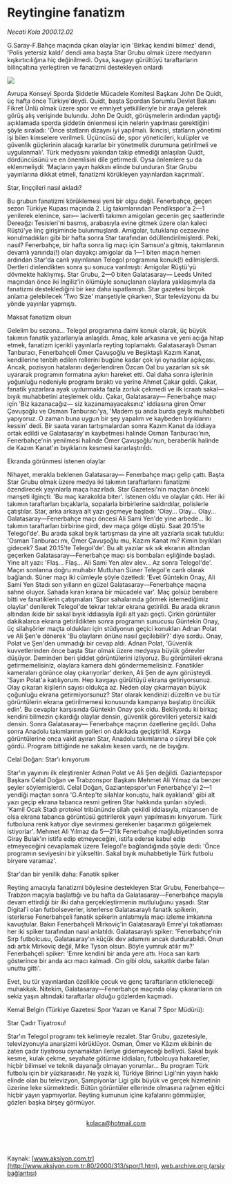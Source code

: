 # Reytingine fanatizm

*Necati Kola 2000.12.02*

<div>
 <p class="spot">
  G.Saray-F.Bahçe maçında çıkan olaylar  için 'Birkaç kendini bilmez' dendi, 'Polis yetersiz kaldı' dendi ama başta  Star Grubu olmak üzere medyanın  kışkırtıcılığına hiç değinilmedi. Oysa, kavgayı gürültüyü taraftarların  bilinçaltına yerleştiren ve fanatizmi  destekleyen onlardı
 </p>
 <p class="metin">
 </p>
 <img border="0" src="/web/20010712114120im_/http://www.aksiyon.com.tr/2000/313/resimler/Reyting.jpg"/>
 <p class="metin">
  Avrupa Konseyi Sporda Şiddetle Mücadele Komitesi Başkanı John De Quidt, üç hafta önce Türkiye'deydi. Quidt, başta Spordan Sorumlu Devlet Bakanı Fikret Ünlü olmak üzere spor ve emniyet yetkilileriyle bir araya gelerek görüş alış verişinde bulundu. John De Quidt, görüşmelerin ardından yaptığı açıklamada sporda şiddetin önlenmesi için nelerin yapılması gerektiğini şöyle sıraladı: 'Önce statların dizaynı iyi yapılmalı. İkincisi, statların yönetimi işi bilen kimselere verilmeli. Üçüncüsü de, spor yöneticileri, kulüpler ve güvenlik güçlerinin alacağı kararlar bir yönetmelik durumuna getirilmeli ve uygulanmalı'. Türk medyasını yakından takip etmediği anlaşılan Quidt, dördüncüsünü ve en önemlisini dile getirmedi. Oysa önlemlere şu da eklenmeliydi: 'Maçların yayın hakkını elinde bulunduran Star Grubu yayınlarına dikkat etmeli, fanatizmi körükleyen yayınlardan kaçınmalı'.
 </p>
 <p class="metin">
  Star, linççileri nasıl akladı?
 </p>
 <p class="metin">
  Bu grubun fanatizmi körüklemesi yeni bir olgu değil. Fenerbahçe, geçen sezon Türkiye Kupası maçında 2. Lig takımlarından Pendikspor'a 2—1 yenilerek elenince, sarı— lacivertli takımın amigoları gecenin geç saatlerinde Dereağzı Tesisleri'ni basmış, arabasıyla evine gitmek üzere olan kaleci Rüştü'ye linç girişiminde bulunmuşlardı. Amigolar, tutuklanıp cezaevine konulmadıkları gibi bir hafta sonra Star tarafından ödüllendirilmişlerdi. Peki, nasıl? Fenerbahçe, bir hafta sonra lig maçı için Samsun'a gitmiş, takımlarının devamlı yanında(!) olan dayakçı amigolar da 1—1 biten maçın hemen ardından Star'da canlı yayınlanan Telegol programına konuk(!) edilmişlerdi. Dertleri dinlendikten sonra şu sonuca varılmıştı: Amigolar Rüştü'yü dövmekte haklıymış. Star Grubu, 2—0 biten Galatasaray— Leeds United maçından önce iki İngiliz'in ölümüyle sonuçlanan olaylara yaklaşımıyla da fanatizmi desteklediğini bir kez daha ispatlamıştı. Star gazetesi birçok anlama gelebilecek 'Two Size' manşetiyle çıkarken, Star televizyonu da bu yönde yayınlar yapmıştı.
 </p>
 <p class="metin">
  Maksat fanatizm olsun
 </p>
 <p class="metin">
  Gelelim bu sezona... Telegol programına daimi konuk olarak, üç büyük takımın fanatik yazarlarıyla anlaşıldı. Amaç, kale arkasına ve yeni açığa hitap etmek, fanatizm içerikli yayınlarla reyting toplamaktı. Galatasaraylı Osman Tanburacı, Fenerbahçeli Ömer Çavuşoğlu ve Beşiktaşlı Kazım Kanat, kendilerine tenbih edilen rollerini bugüne kadar çok iyi oynadılar açıkçası. Ancak, pozisyon hatalarını değerlendiren Özcan Oal bu yazarları sık sık uyararak programın formatına aykırı hareket etti. Oal daha sonra işlerinin yoğunluğu nedeniyle programı bıraktı ve yerine Ahmet Çakar geldi. Çakar, fanatik yazarlara ayak uydurmakta fazla zorluk çekmedi ve ilk icraatı sakal— bıyık muhabbetini ateşlemek oldu. Çakar, Galatasaray— Fenerbahçe maçı için 'Biz kazanacağız— siz kazanamayacaksınız' iddiasına giren Ömer Çavuşoğlu ve Osman Tanburacı'ya, 'Madem şu anda burda geyik muhabbeti yapıyoruz. O zaman buna uygun bir şey yapalım ve kaybeden bıyıklarını kessin' dedi. Bir saata varan tartışmalardan sonra Kazım Kanat da iddiaya ortak edildi ve Galatasaray'ın kaybetmesi halinde Osman Tanburacı'nın, Fenerbahçe'nin yenilmesi halinde Ömer Çavuşoğlu'nun, beraberlik halinde de Kazım Kanat'ın bıyıklarını kesmesi kararlaştırıldı.
 </p>
 <p class="metin">
  Ekranda görünmesi istenen olaylar
 </p>
 <p class="metin">
  Nihayet, merakla beklenen Galatasaray— Fenerbahçe maçı gelip çattı. Başta Star Grubu olmak üzere medya iki takımın taraftarlarını fanatizmi özendirecek yayınlarla maça hazırladı. Star Gazetesi'nin maçtan önceki manşeti ilginçti: 'Bu maç karakolda biter'. İstenen oldu ve olaylar çıktı. Her iki takımın taraftarları bıçaklarla, sopalarla birbirlerine saldırdılar, polislerle çatıştılar. Star, arka arkaya alt yazı geçmeye başladı: 'Olay... Olay... Olay... Galatasaray—Fenerbahçe maçı öncesi Ali Sami Yen'de yine arbede... İki takımın taraftarları birbirine girdi, dev maça gölge düştü. Saat 20.15'te Telegol'de'. Bu arada sakal bıyık tartışması da yine alt yazılarla sıcak tutuldu: 'Osman Tanburacı mı, Ömer Çavuşoğlu mu, Kazım Kanat mı? Kimin bıyıkları gidecek? Saat 20.15'te Telegol'de'. Bu alt yazılar sık sık ekranın altından geçerken Galatasaray—Fenerbahçe maçı sis bombaları eşliğinde başladı. Yine alt yazı: 'Flaş... Flaş... Ali Sami Yen alev alev... Az sonra Telegol'de'.  Maçın sonlarına doğru muhabir Mutluhan Süner Telegol'e canlı olarak bağlandı. Süner maçı iki cümleyle şöyle özetledi: 'Evet Güntekin Onay, Ali Sami Yen Stadı son yılların en güzel Galatasaray—Fenerbahçe maçına sahne oluyor. Sahada kıran kırana bir mücadele var'. Maç golsüz berabere bitti ve fanatiklerin çatışmaları 'Spor sahalarında görmek istemediğimiz olaylar' denilerek Telegol'de tekrar tekrar ekrana getirildi. Bu arada ekranın altından ikide bir sakal bıyık iddiasıyla ilgili alt yazı geçti. Çirkin görüntüler dakikalarca ekrana getirildikten sonra programın sunucusu Güntekin Onay, üç silahşörler maçta oldukları için stüdyonun geçici konukları Adnan Polat ve Ali Şen'e dönerek 'Bu olayların önüne nasıl geçilebilir?' diye sordu. Onay, Polat ve Şen'den ummadığı bir cevap aldı. Adnan Polat, 'Güvenlik kuvvetlerinden önce başta Star olmak üzere medyaya büyük görevler düşüyor. Deminden beri şiddet görüntülerini izliyoruz. Bu görüntüleri ekrana getirmemelisiniz, olaylara kamera dahi göndermemelisiniz. Fanatikler kameraları görünce olay çıkarıyorlar' derken, Ali Şen de aynı görüşteydi. 'Sayın Polat'a katılıyorum. Hep kavgayı gürültüyü ekrana getiriyorsunuz. Olay çıkaran kişilerin sayısı oldukça az. Neden olay çıkarmayan büyük çoğunluğu ekrana getirmiyorsunuz? Star olarak kendinizi düzeltin ve bu tür görüntülerin ekrana getirilmemesi konusunda kampanya başlatıp öncülük edin'. Bu cevaplar karşısında Güntekin Onay şok oldu. Bekliyordu ki birkaç kendini bilmezin çıkardığı olaylar densin, güvenlik görevlileri yetersiz kaldı densin. Sonra Galatasaray— Fenerbahçe maçının özetlerine geçildi. Daha sonra Anadolu takımlarının golleri on dakikada geçiştirildi. Kavga görüntülerine onca vakit ayıran Star, Anadolu takımlarına o süreyi bile çok gördü. Program bittiğinde ne sakalını kesen vardı, ne de bıyığını.
 </p>
 <p class="metin">
  Celal Doğan: Star'ı kınıyorum
 </p>
 <p class="metin">
  Star'ın yayınını ilk eleştirenler Adnan Polat ve Ali Şen değildi. Gaziantepspor Başkanı Celal Doğan ve Trabzonspor Başkanı Mehmet Ali Yılmaz da benzer şeyler söylemişlerdi. Celal Doğan, Gaziantepspor'un Fenerbahçe'yi 2—1 yendiği maçtan sonra 'G.Antep'te silahlar konuştu, halk ayaklandı' gibi alt yazı geçip ekrana tabanca resmi getiren Star hakkında şunları söyledi. 'Kamil Ocak Stadı protokol tribününde silah çekildi iddiasıyla, mizansen de olsa ekrana tabanca görüntüsü getirilerek yayın yapılmasını kınıyorum. Türk futboluna renk katıyor diye sevinmesi gerekenler başarımızı gölgelemek istiyorlar'. Mehmet Ali Yılmaz da 5—2'lik Fenerbahçe mağlubiyetinden sonra Giray Bulak'ın istifa edip etmeyeceğini, istifa ederse kabul edip etmeyeceğini cevaplamak üzere Telegol'e bağlandığında şöyle dedi: 'Önce programın seviyesini bir yükseltin. Sakal bıyık muhabbetiyle Türk futbolu biryere varamaz'.
 </p>
 <p class="metin">
  Star'dan bir yenilik daha: Fanatik spiker
 </p>
 <p class="metin">
  Reyting amacıyla fanatizmi böylesine destekleyen Star Grubu, Fenerbahçe—Trabzon maçıyla başlattığı ve bu hafta da Galatasaray—Fenerbahçe maçıyla devam ettirdiği bir ilki daha gerçekleştirmenin mutluluğunu yaşadı. Star Digital'i olan futbolseverler, isterlerse Galatasaraylı fanatik spikerin, isterlerse Fenerbahçeli fanatik spikerin anlatımıyla maçı izleme imkanına kavuştular. Bakın Fenerbahçeli Mirkoviç'in Galatasaraylı Emre'yi tokatlaması her iki spiker tarafından nasıl anlatıldı. Galatasaraylı spiker: 'Fenerbahçe'nin Sırp futbolcusu, Galatasaray'ın küçük dev adamını ancak durdurabildi. Onun adı artık Mirkoviç değil, Mike Tyson olsun. Böyle yumruk atılır mı?' Fenerbahçeli spiker: 'Emre kendini bir anda yere attı. Hoca sarı kartı gösterince bir anda acı macı kalmadı. Cin gibi oldu, sakatlık darbe falan unuttu gitti'.
 </p>
 <p class="metin">
  Evet, bu tür yayınlardan özellikle çocuk ve genç taraftarların etkileneceği muhakkak. Nitekim, Galatasaray—Fenerbahçe maçında olay çıkaranların on sekiz yaşın altındaki taraftarlar olduğu gözlerden kaçmadı.
 </p>
 <p class="metin">
 </p>
 <p class="arabaslik">
  Kemal Belgin (Türkiye Gazetesi Spor Yazarı ve Kanal 7 Spor Müdürü):
 </p>
 <p class="metin">
  Star Çadır Tiyatrosu!
 </p>
 <p class="metin">
  Star'ın Telegol programı tek kelimeyle rezalet. Star Grubu, gazetesiyle, televizyonuyla anarşizmi körüklüyor. Osman, Ömer ve Kâzım ekibinin de zaten çadır tiyatrosu oynamaktan ileriye gidemeyeceği belliydi. Sakal bıyık kesme, kulak çekme, seyahate götürme iddiaları, futbolcuya hakaretler, hiçbir bilimsel ve teknik dayanağı olmayan yorumlar... Bu program Türk futbolu için bir yüzkarasıdır. Ne yazık ki, Türkiye Birinci Ligi'nin yayın hakkı elinde olan bu televizyon, Şampiyonlar Ligi gibi büyük ve gerçek hizmetinin üzerine leke sürmektedir. Bütün görüntüler ellerinde olmasına rağmen eğitici hiçbir yayın yapmıyorlar. Reyting kumunun içine kafalarını gömmüşler, gözleri başka birşey görmüyor.
 </p>
 <br/>
 <center>
  <a class="anaorta" href="http://web.archive.org/web/20010712114120/mailto:kolaca@hotmail.com">
   kolaca@hotmail.com
  </a>
 </center>
 <br/>
 <br/>
 <br/>
</div>

Kaynak: [www.aksiyon.com.tr](http://www.aksiyon.com.tr:80/2000/313/spor/1.htm), [web.archive.org (arşiv bağlantısı)](http://web.archive.org/web/20010712114120/http://www.aksiyon.com.tr:80/2000/313/spor/1.htm)
